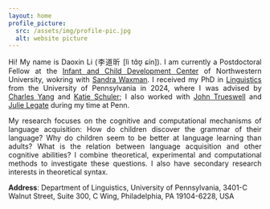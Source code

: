 ```yaml
---
layout: home
profile_picture:
  src: /assets/img/profile-pic.jpg
  alt: website picture
---
```



<p style='text-align: justify;'>
  Hi! My name is Daoxin Li (李道昕 [lì tɑ̂ʊ̯ ɕín]). I am currently a Postdoctoral Fellow at the <a href="https://childdevelopment.northwestern.edu/">Infant and Child Development Center</a> of Northwestern University, wokring with <a href="https://psychology.northwestern.edu/people/faculty/core/profiles/sandra-waxman.html">Sandra Waxman</a>. I received my PhD in <a href="https://www.ling.upenn.edu">Linguistics</a> from the University of Pennsylvania in 2024, where I was advised by <a href="https://www.ling.upenn.edu/~ycharles/">Charles Yang</a> and <a href="https://kathrynschuler.com">Katie Schuler</a>; I also worked with <a href="https://web.sas.upenn.edu/trueswell-lab/people/trueswell/">John Trueswell</a> and <a href="https://www.ling.upenn.edu/~jlegate/">Julie Legate</a> during my time at Penn.
</p>

<p style='text-align: justify;'>
  My research focuses on the cognitive and computational mechanisms of language acquisition: How do children discover the grammar of their language? Why do children seem to be better at language learning than adults? What is the relation between language acquisition and other cognitive abilities? I combine theoretical, experimental and computational methods to investigate these questions. I also have secondary research interests in theoretical syntax.
</p>

**Address**: Department of Linguistics, University of Pennsylvania, 3401-C Walnut Street, Suite 300, C Wing, Philadelphia, PA 19104-6228, USA
